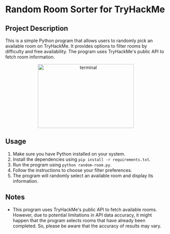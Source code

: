 # Random Room Sorter for TryHackMe

## Project Description

This is a simple Python program that allows users to randomly pick an available room on TryHackMe. It provides options to filter rooms by difficulty and free availability. The program uses TryHackMe's public API to fetch room information.

<p align="center">
  <img src="https://github.com/Godoy-png/random-room-tryhackme/assets/107765540/059223fc-0479-4d7f-9462-ffd3e0defaa3" alt="terminal" width="300" height="200" />
</p>


## Usage

1. Make sure you have Python installed on your system.
2. Install the dependencies using `pip install -r requirements.txt`.
3. Run the program using `python random-room.py`.
4. Follow the instructions to choose your filter preferences.
5. The program will randomly select an available room and display its information.

## Notes

- This program uses TryHackMe's public API to fetch available rooms. However, due to potential limitations in API data accuracy, it might happen that the program selects rooms that have already been completed. So, please be aware that the accuracy of results may vary.
